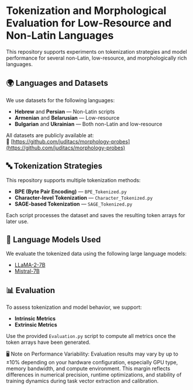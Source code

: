 # Tokenization and Morphological Evaluation for Low-Resource and Non-Latin Languages

This repository supports experiments on tokenization strategies and model performance for several non-Latin, low-resource, and morphologically rich languages.

## 🌍 Languages and Datasets

We use datasets for the following languages:

- **Hebrew** and **Persian** — Non-Latin scripts
- **Armenian** and **Belarusian** — Low-resource
- **Bulgarian** and **Ukrainian** — Both non-Latin and low-resource

All datasets are publicly available at:  
🔗 [https://github.com/juditacs/morphology-probes](https://github.com/juditacs/morphology-probes)

## 🔤 Tokenization Strategies

This repository supports multiple tokenization methods:

- **BPE (Byte Pair Encoding)** — `BPE_Tokenized.py`
- **Character-level Tokenization** — `Character_Tokenized.py`
- **SAGE-based Tokenization** — `SAGE_Tokenized.py`

Each script processes the dataset and saves the resulting token arrays for later use.

## 🧠 Language Models Used

We evaluate the tokenized data using the following large language models:

- [LLaMA-2-7B](https://huggingface.co/meta-llama/Llama-2-7b-hf)
- [Mistral-7B](https://huggingface.co/mistralai/Mistral-7B-v0.1)

## 📊 Evaluation

To assess tokenization and model behavior, we support:

- **Intrinsic Metrics** 
- **Extrinsic Metrics** 

Use the provided `Evaluation.py` script to compute all metrics once the token arrays have been generated.

🖥️ Note on Performance Variability:
Evaluation results may vary by up to ±10% depending on your hardware configuration, especially GPU type, memory bandwidth, and compute environment. This margin reflects differences in numerical precision, runtime optimizations, and stability of training dynamics during task vector extraction and calibration.
